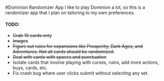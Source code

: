 #Dominion Randomizer App
I like to play Dominion a lot, so this is a randomizer app that I plan on tailoring to my own preferences.  

#### TODO:
* ~~Grab 10 cards only~~
* ~~Images~~
* ~~Figure out rules for expansions like Prosperity, Dark Ages, and Adventures. Not all cards should be randomized.~~
* ~~Deal with cards with spaces and punctuation~~
* Isolate cards that involve playing with curses, ruins, add more actions, buys, cards, etc.
* Fix crash bug where user clicks submit without selecting any set.